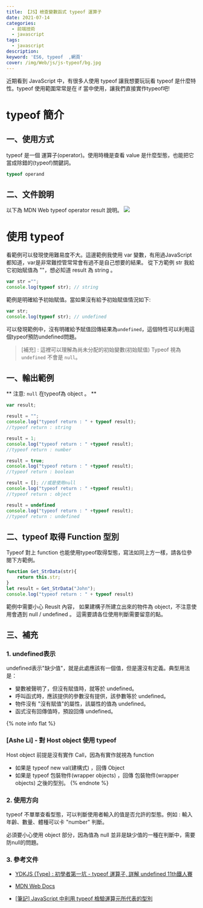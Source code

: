 ```yaml
---
title: 【JS】檢查變數函式 typeof 運算子
date: 2021-07-14
categories: 
  - 前端技術
  - javascript
tags: 
  - javascript
description:
keyword: 'ES6, typeof  ,網頁'
cover: /img/Web/js/js-typeof/bg.jpg
---
```


近期看到 JavaScript 中，有很多人使用 typeof 讓我想要玩玩看 typeof 是什麼特性。typeof 使用範圍常常是在 if 當中使用，讓我們直接實作typeof吧!

# typeof 簡介
## 一、使用方式
typeof 是一個 運算子(operator)。使用時機是查看 value 是什麼型態，也能把它當成除錯的(typeof)關鍵詞。 
```js
typeof operand
```

## 二、文件說明
以下為 MDN Web typeof operator result 說明。
![](/img/Web/js/js-typeof/typeof_desc.jpg)

# 使用 typeof  
看範例可以發現使用難易度不大。這邊範例我使用 var 變數，有用過JavaScript都知道，var是非常難控管常常會有過不是自己想要的結果。
從下方範例 str 我給它初始賦值為 ""，想必知道 result 為 string 。 
```js
var str ="";
console.log(typeof str); // string
```
範例是明確給予初始賦值。當如果沒有給予初始賦值情況如下:

```js
var str;
console.log(typeof str); // undefined
```
可以發現範例中，沒有明確給予賦值回傳結果為```undefined```，這個特性可以利用這個typeof預防undefined問題。
> [補充] : 這裡可以理解為尚未分配的初始變數(初始賦值) Typeof 視為 ```undefined``` 不會是 ```null```。


## 一、輸出範例
** 注意: ```null``` 在typeof為 object 。 ** 
```js
var result;

result = "";
console.log("typeof return : " + typeof result);
//typeof return : string

result = 1;
console.log("typeof return : " +typeof result);
//typeof return : number

result = true;
console.log("typeof return : " +typeof result);
//typeof return : boolean

result = []; //或是使用null
console.log("typeof return : " +typeof result);
//typeof return : object

result = undefined
console.log("typeof return : " +typeof result);
//typeof return : undefined

```

## 二、typeof 取得 Function 型別
Typeof 對上 function 也能使用typeof取得型態，寫法如同上方一樣，請各位參閱下方範例。

```js
function Get_StrData(str){
    return this.str;
}
let result = Get_StrData("John");
console.log("typeof return : " + typeof result)
```

範例中需要小心 Reuslt 內容， 如果建構子所建立出來的物件為 object，不注意使用會遇到 null / undefined 。
這需要請各位使用判斷需要留意的點。
 
## 三、補充
### 1. undefined表示
undefined表示"缺少值"，就是此處應該有一個值，但是還沒有定義。典型用法是：

- 變數被聲明了，但沒有賦值時，就等於 undefined。
- 呼叫函式時，應該提供的參數沒有提供，該參數等於 undefined。
- 物件沒有 "沒有賦值"的屬性，該屬性的值為 undefined。
- 函式沒有回傳值時，預設回傳 undefined。

{% note info flat %}
  ### [Ashe Li] - 對 Host object 使用 typeof
  Host object 前提是沒有實作 Call，因為有實作就視為 function
  - 如果是 typeof new val(建構式) ，回傳 Object
  - 如果是 typeof 包裝物件(wrapper objects) ，回傳 包裝物件(wrapper objects) 之後的型別。
{% endnote %}

### 2. 使用方向 
typeof 不單單查看型態，可以判斷使用者輸入的值是否允許的型態。例如 : 輸入年齡、數量、體種可以卡 "number" 判斷。

必須要小心使用 object 部分，因為值為 null 並非是缺少值的一種在判斷中，需要防null的問題。

### 3. 參考文件 
- [YDKJS (Type) : 初學者第一坑 - typeof 運算子, 詳解 undefined 11th鐵人賽](https://ithelp.ithome.com.tw/articles/10218815 )

- [MDN Web Docs](https://developer.mozilla.org/zh-TW/docs/Web/JavaScript/Reference/Operators/typeof)

- [[筆記] JavaScript 中利用 typeof 檢驗運算元所代表的型別](https://pjchender.blogspot.com/2016/07/javascript-typeof.html)